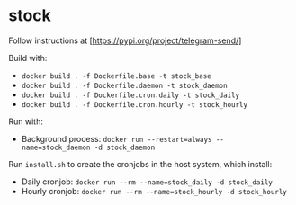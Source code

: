 # stock

Follow instructions at [https://pypi.org/project/telegram-send/]

Build with:
* `docker build . -f Dockerfile.base -t stock_base`
* `docker build . -f Dockerfile.daemon -t stock_daemon`
* `docker build . -f Dockerfile.cron.daily -t stock_daily`
* `docker build . -f Dockerfile.cron.hourly -t stock_hourly`

Run with:
* Background process: `docker run --restart=always --name=stock_daemon -d stock_daemon`

Run `install.sh` to create the cronjobs in the host system, which install:
* Daily cronjob: `docker run --rm --name=stock_daily -d stock_daily`
* Hourly cronjob: `docker run --rm --name=stock_hourly -d stock_hourly`
